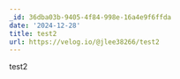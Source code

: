```yaml
---
_id: 36dba03b-9405-4f84-998e-16a4e9f6ffda
date: '2024-12-28'
title: test2
url: https://velog.io/@jlee38266/test2
---
```


test2